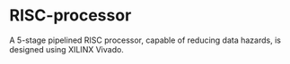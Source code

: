 # RISC-processor
A 5-stage pipelined RISC processor, capable of reducing data hazards, is designed using XILINX Vivado.
